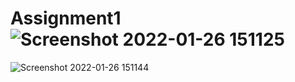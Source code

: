 # Assignment1![Screenshot 2022-01-26 151125](https://user-images.githubusercontent.com/65732747/151140310-954ad45a-7388-4097-9e0d-53948c0d6018.png)
![Screenshot 2022-01-26 151144](https://user-images.githubusercontent.com/65732747/151140336-1d88ba42-2495-446c-b6d2-873307781660.png)
